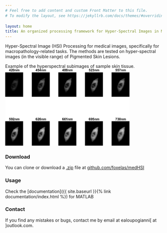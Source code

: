 ```yaml
---
# Feel free to add content and custom Front Matter to this file.
# To modify the layout, see https://jekyllrb.com/docs/themes/#overriding-theme-defaults

layout: home
title: An organized processing framework for Hyper-Spectral Images in Medicine
---
```


Hyper-Spectral Image (HSI) Processing for medical images, specifically for macropathology-related tasks.
The methods are tested on hyper-spectral images (in the visible range) of Pigmented Skin Lesions.

Example of the hyperspectral subimages of sample skin tissue.
<img src="assets/images/example_hsi.jpg" width="400" />

### Download

You can clone or download a [.zip](https://github.com/foxelas/medHSI/archive/refs/heads/main.zip) file at [github.com/foxelas/medHSI](https://github.com/foxelas/medHSI/)

### Usage

Check the [documentation]({{ site.baseurl }}{% link documentation/index.html %}) for MATLAB 

### Contact

If you find any mistakes or bugs, contact me by email at ealoupogianni[ at ]outlook.com.

